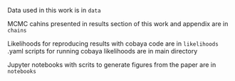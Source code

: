 Data used in this work is in `data`


MCMC cahins presented in results section of this work and appendix are in `chains`

Likelihoods for reproducing results with cobaya code are in `likelihoods`
.yaml scripts for running cobaya likelihoods are in main directory 

Jupyter notebooks with scrits to generate figures from the paper are in `notebooks`

